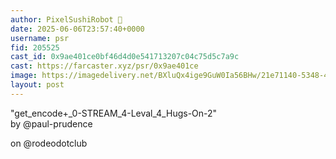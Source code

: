 ```yaml
---
author: PixelSushiRobot 💫
date: 2025-06-06T23:57:40+0000
username: psr
fid: 205525
cast_id: 0x9ae401ce0bf46d4d0e541713207c04c75d5c7a9c
cast: https://farcaster.xyz/psr/0x9ae401ce
image: https://imagedelivery.net/BXluQx4ige9GuW0Ia56BHw/21e71140-5348-42fe-16cf-7370ba9ff700/original
layout: post
---
```

"get_encode+_0-STREAM_4-Leval_4_Hugs-On-2"   
by @paul-prudence   
  
on @rodeodotclub  

<img src='https://imagedelivery.net/BXluQx4ige9GuW0Ia56BHw/21e71140-5348-42fe-16cf-7370ba9ff700/original' alt='' referrerpolicy='no-referrer'/>